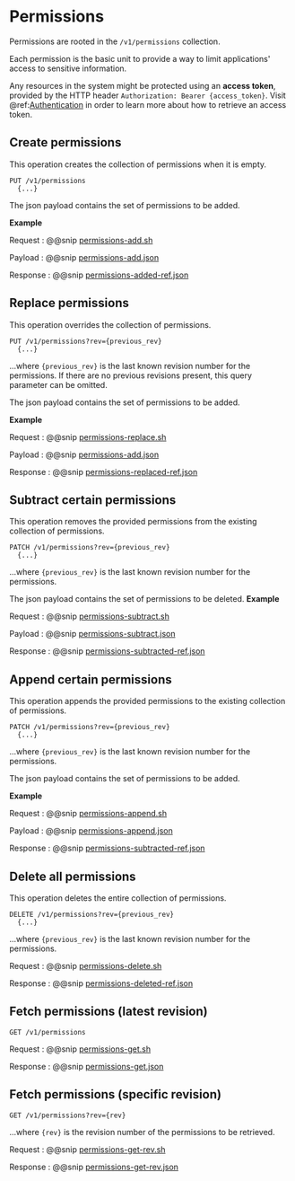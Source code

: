 # Permissions

Permissions are rooted in the `/v1/permissions` collection.

Each permission is the basic unit to provide a way to limit applications' access to sensitive information.  

Any resources in the system might be protected using an **access token**, provided by the HTTP header `Authorization: Bearer {access_token}`. Visit @ref:[Authentication](./authentication.md) in order to learn more about how to retrieve an access token.


## Create permissions

This operation creates the collection of permissions when it is empty.
```
PUT /v1/permissions
  {...}
```

The json payload contains the set of permissions to be added.

**Example**

Request
:   @@snip [permissions-add.sh](../assets/permissions-add.sh)

Payload
:   @@snip [permissions-add.json](../assets/permissions-add.json)

Response
:   @@snip [permissions-added-ref.json](../assets/permissions-added-ref.json)


## Replace permissions

This operation overrides the collection of permissions.
```
PUT /v1/permissions?rev={previous_rev}
  {...}
```

...where ``{previous_rev}`` is the last known revision number for the permissions.
If there are no previous revisions present, this query parameter can be omitted.

The json payload contains the set of permissions to be added.

**Example**

Request
:   @@snip [permissions-replace.sh](../assets/permissions-replace.sh)

Payload
:   @@snip [permissions-add.json](../assets/permissions-add.json)

Response
:   @@snip [permissions-replaced-ref.json](../assets/permissions-replaced-ref.json)


## Subtract certain permissions

This operation removes the provided permissions from the existing collection of permissions.

```
PATCH /v1/permissions?rev={previous_rev}
  {...}
```
...where ``{previous_rev}`` is the last known revision number for the permissions.

The json payload contains the set of permissions to be deleted.
**Example**

Request
:   @@snip [permissions-subtract.sh](../assets/permissions-subtract.sh)

Payload
:   @@snip [permissions-subtract.json](../assets/permissions-subtract.json)

Response
:   @@snip [permissions-subtracted-ref.json](../assets/permissions-subtracted-ref.json)

## Append certain permissions

This operation appends the provided permissions to the existing collection of  permissions.

```
PATCH /v1/permissions?rev={previous_rev}
  {...}
```
...where ``{previous_rev}`` is the last known revision number for the permissions.

The json payload contains the set of permissions to be added.

**Example**

Request
:   @@snip [permissions-append.sh](../assets/permissions-append.sh)

Payload
:   @@snip [permissions-append.json](../assets/permissions-append.json)

Response
:   @@snip [permissions-subtracted-ref.json](../assets/permissions-subtracted-ref.json)

## Delete all permissions

This operation deletes the entire collection of permissions.

```
DELETE /v1/permissions?rev={previous_rev}
  {...}
```

...where ``{previous_rev}`` is the last known revision number for the permissions.


Request
:   @@snip [permissions-delete.sh](../assets/permissions-delete.sh)

Response
:   @@snip [permissions-deleted-ref.json](../assets/permissions-deleted-ref.json)


## Fetch permissions (latest revision)

```
GET /v1/permissions
```

Request
:   @@snip [permissions-get.sh](../assets/permissions-get.sh)

Response
:   @@snip [permissions-get.json](../assets/permissions-get.json)

## Fetch permissions (specific revision)
```
GET /v1/permissions?rev={rev}
```

...where `{rev}` is the revision number of the permissions to be retrieved.

Request
:   @@snip [permissions-get-rev.sh](../assets/permissions-get-rev.sh)

Response
:   @@snip [permissions-get-rev.json](../assets/permissions-get-rev.json)